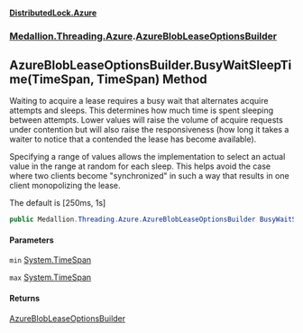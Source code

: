 #### [DistributedLock.Azure](README.md 'README')
### [Medallion.Threading.Azure](Medallion.Threading.Azure.md 'Medallion.Threading.Azure').[AzureBlobLeaseOptionsBuilder](AzureBlobLeaseOptionsBuilder.md 'Medallion.Threading.Azure.AzureBlobLeaseOptionsBuilder')

## AzureBlobLeaseOptionsBuilder.BusyWaitSleepTime(TimeSpan, TimeSpan) Method

Waiting to acquire a lease requires a busy wait that alternates acquire attempts and sleeps.
This determines how much time is spent sleeping between attempts. Lower values will raise the
volume of acquire requests under contention but will also raise the responsiveness (how long
it takes a waiter to notice that a contended the lease has become available).

Specifying a range of values allows the implementation to select an actual value in the range 
at random for each sleep. This helps avoid the case where two clients become "synchronized"
in such a way that results in one client monopolizing the lease.

The default is [250ms, 1s]

```csharp
public Medallion.Threading.Azure.AzureBlobLeaseOptionsBuilder BusyWaitSleepTime(System.TimeSpan min, System.TimeSpan max);
```
#### Parameters

<a name='Medallion.Threading.Azure.AzureBlobLeaseOptionsBuilder.BusyWaitSleepTime(System.TimeSpan,System.TimeSpan).min'></a>

`min` [System.TimeSpan](https://docs.microsoft.com/en-us/dotnet/api/System.TimeSpan 'System.TimeSpan')

<a name='Medallion.Threading.Azure.AzureBlobLeaseOptionsBuilder.BusyWaitSleepTime(System.TimeSpan,System.TimeSpan).max'></a>

`max` [System.TimeSpan](https://docs.microsoft.com/en-us/dotnet/api/System.TimeSpan 'System.TimeSpan')

#### Returns
[AzureBlobLeaseOptionsBuilder](AzureBlobLeaseOptionsBuilder.md 'Medallion.Threading.Azure.AzureBlobLeaseOptionsBuilder')